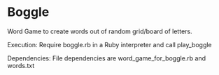 Boggle
======
Word Game to create words out of random grid/board of letters.

Execution: Require boggle.rb in a Ruby interpreter and call play_boggle

Dependencies: File dependencies are word_game_for_boggle.rb and words.txt
